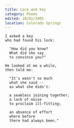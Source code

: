 ```yaml
---
title: Lock and key
category: Poems
edited: 10/01/2005
location: Colorado Springs
---
```


    I asked a key
    who had found his lock:

      "How did you know?
      What did she say
      to convince you?"

    He looked at me a while,
    then told me:

      "It's wasn't so much
      what she said --
      as what she didn't:

      a seamless joining together;
      a lack of noise
      to proclaim ill-fitting;

      an absence of effort
      where before
      there had always been."


